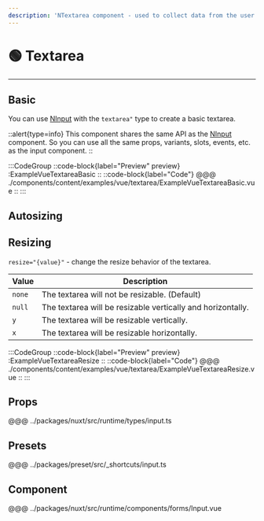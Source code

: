 ```yaml
---
description: 'NTextarea component - used to collect data from the user.'
---
```


# 🟢 Textarea

---

## Basic

You can use [NInput](/components/input) with the `textarea"` type to create a basic textarea.

::alert{type=info}
This component shares the same API as the [NInput](/components/input) component. So you can use all the same props, variants, slots, events, etc. as the input component.
::

:::CodeGroup
  ::code-block{label="Preview" preview}
    :ExampleVueTextareaBasic
  ::
  ::code-block{label="Code"}
@@@ ./components/content/examples/vue/textarea/ExampleVueTextareaBasic.vue
  ::
:::

## Autosizing

## Resizing

`resize="{value}"` - change the resize behavior of the textarea.

| Value  | Description                                                 |
| ------ | ----------------------------------------------------------- |
| `none` | The textarea will not be resizable. (Default)               |
| `null` | The textarea will be resizable vertically and horizontally. |
| `y`    | The textarea will be resizable vertically.                  |
| `x`    | The textarea will be resizable horizontally.                |

:::CodeGroup
::code-block{label="Preview" preview}
  :ExampleVueTextareaResize
::
::code-block{label="Code"}
@@@ ./components/content/examples/vue/textarea/ExampleVueTextareaResize.vue
::
:::

## Props

@@@ ../packages/nuxt/src/runtime/types/input.ts

## Presets

@@@ ../packages/preset/src/_shortcuts/input.ts

## Component

@@@ ../packages/nuxt/src/runtime/components/forms/Input.vue
